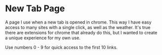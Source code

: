 # New Tab Page
A page I use when a new tab is opened in chrome. This way I have easy access to many sites with a single click, as well as the weather. It's true there are extensions for chrome that already do this, but I wanted to create a unique experience for my own use.

Use numbers 0 - 9 for quick access to the first 10 links.

